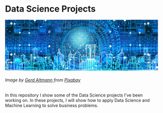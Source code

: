 # Data Science Projects

![](https://github.com/ToniMigliato/Data-Science-Projects/blob/main/cover_data_science_portfolio.jpg)
###### Image by <a href="https://pixabay.com/users/geralt-9301/?utm_source=link-attribution&amp;utm_medium=referral&amp;utm_campaign=image&amp;utm_content=3706561">Gerd Altmann</a> from <a href="https://pixabay.com/?utm_source=link-attribution&amp;utm_medium=referral&amp;utm_campaign=image&amp;utm_content=3706561">Pixabay</a>

In this repository I show some of the Data Science projects I've been working on.
In these projects, I will show how to apply Data Science and Machine Learning to solve business problems.
